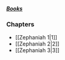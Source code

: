 ##### *[Books](--%20Bible%20--.md)*

### Chapters
- [[Zephaniah 1|1]]
- [[Zephaniah 2|2]]
- [[Zephaniah 3|3]]
